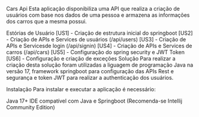 Cars Api
Esta aplicação disponibiliza uma API que realiza a criação de usuários com base nos dados de uma pessoa e armazena as informações dos carros que a mesma possui.

Estórias de Usuário
[US1] - Criação de estrutura inicial do springboot
[US2] - Criação de APIs e Services de usuários (/api/users)
[US3] - Criação de APIs e Servicesde login (/api/signin)
[US4] - Criação de APIs e Services de carros (/api/cars)
[US5] - Configuração do spring security e JWT Token
[US6] - Configuração e criação de exceções
Solução
Para realizar a criação desta solução foram utilizadas a liguagem de programação Java na versão 17, framework springboot para configuração das APIs Rest e segurança e token JWT para realizar a authenticação dos usuários.

Instalação
Para instalar e executar a aplicação é necessário:

Java 17+
IDE compatível com Java e Springboot (Recomenda-se Intellij Community Edition)
